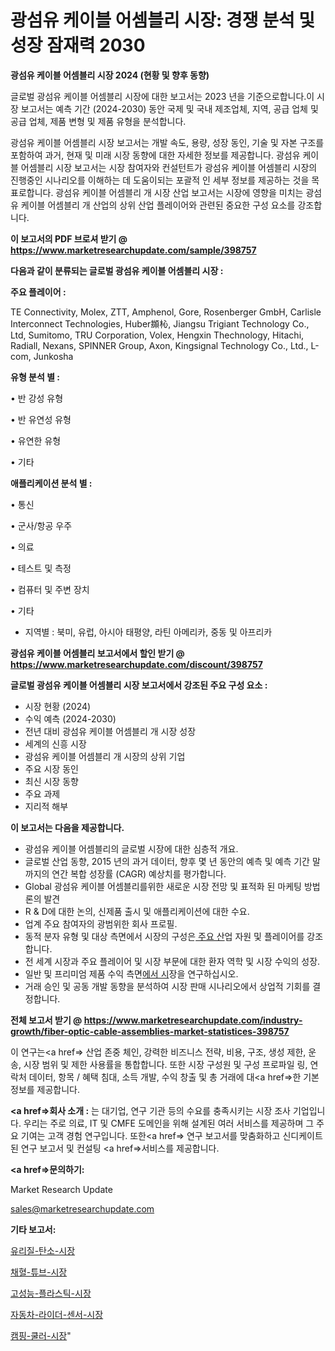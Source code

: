 # 광섬유 케이블 어셈블리 시장: 경쟁 분석 및 성장 잠재력 2030

<strong>광섬유 케이블 어셈블리 시장 2024 (현황 및 향후 동향)</strong>

글로벌 광섬유 케이블 어셈블리 시장에 대한 보고서는 2023 년을 기준으로합니다.이 시장 보고서는 예측 기간 (2024-2030) 동안 국제 및 국내 제조업체, 지역, 공급 업체 및 공급 업체, 제품 변형 및 제품 유형을 분석합니다.

광섬유 케이블 어셈블리 시장 보고서는 개발 속도, 용량, 성장 동인, 기술 및 자본 구조를 포함하여 과거, 현재 및 미래 시장 동향에 대한 자세한 정보를 제공합니다. 광섬유 케이블 어셈블리 시장 보고서는 시장 참여자와 컨설턴트가 광섬유 케이블 어셈블리 시장의 진행중인 시나리오를 이해하는 데 도움이되는 포괄적 인 세부 정보를 제공하는 것을 목표로합니다. 광섬유 케이블 어셈블리 개 시장 산업 보고서는 시장에 영향을 미치는 광섬유 케이블 어셈블리 개 산업의 상위 산업 플레이어와 관련된 중요한 구성 요소를 강조합니다.



<strong>이 보고서의 PDF 브로셔 받기 @ <a href=https://www.marketresearchupdate.com/sample/398757>https://www.marketresearchupdate.com/sample/398757</a></strong>



<strong>다음과 같이 분류되는 글로벌 광섬유 케이블 어셈블리 시장 :</strong>



<strong>주요 플레이어 :</strong>

TE Connectivity, Molex, ZTT, Amphenol, Gore, Rosenberger GmbH, Carlisle Interconnect Technologies, Huber䫨杺, Jiangsu Trigiant Technology Co., Ltd, Sumitomo, TRU Corporation, Volex, Hengxin Thechnology, Hitachi, Radiall, Nexans, SPINNER Group, Axon, Kingsignal Technology Co., Ltd., L-com, Junkosha



<strong>유형 분석 별 :</strong>

• 반 강성 유형

• 반 유연성 유형

• 유연한 유형

• 기타



<strong>애플리케이션 분석 별 :</strong>

• 통신

• 군사/항공 우주

• 의료

• 테스트 및 측정

• 컴퓨터 및 주변 장치

• 기타

<ul>
  <li>지역별 : 북미, 유럽, 아시아 태평양, 라틴 아메리카, 중동 및 아프리카</li>
</ul>


<strong>광섬유 케이블 어셈블리 보고서에서 할인 받기 @ <a href=https://www.marketresearchupdate.com/discount/398757>https://www.marketresearchupdate.com/discount/398757</a></strong>



<strong>글로벌 광섬유 케이블 어셈블리 시장 보고서에서 강조된 주요 구성 요소 :</strong>
<ul>
  <li>시장 현황 (2024)</li>
  <li>수익 예측 (2024-2030)</li>
  <li>전년 대비 광섬유 케이블 어셈블리 개 시장 성장</li>
  <li>세계의 신흥 시장</li>
  <li>광섬유 케이블 어셈블리 개 시장의 상위 기업</li>
  <li>주요 시장 동인</li>
  <li>최신 시장 동향</li>
  <li>주요 과제</li>
  <li>지리적 해부</li>
</ul>


<strong>이 보고서는 다음을 제공합니다.</strong>
<ul>
  <li>광섬유 케이블 어셈블리의 글로벌 시장에 대한 심층적 개요.</li>
  <li>글로벌 산업 동향, 2015 년의 과거 데이터, 향후 몇 년 동안의 예측 및 예측 기간 말까지의 연간 복합 성장률 (CAGR) 예상치를 평가합니다.</li>
  <li>Global 광섬유 케이블 어셈블리를위한 새로운 시장 전망 및 표적화 된 마케팅 방법론의 발견</li>
  <li>R &amp; D에 대한 논의, 신제품 출시 및 애플리케이션에 대한 수요.</li>
  <li>업계 주요 참여자의 광범위한 회사 프로필.</li>
  <li>동적 분자 유형 및 대상 측면에서 시장의 구성은<a href=> 주요 산</a>업 자원 및 플레이어를 강조합니다.</li>
  <li>전 세계 시장과 주요 플레이어 및 시장 부문에 대한 환자 역학 및 시장 수익의 성장.</li>
  <li>일반 및 프리미엄 제품 수익 측면<a href=>에서 시</a>장을 연구하십시오.</li>
  <li>거래 승인 및 공동 개발 동향을 분석하여 시장 판매 시나리오에서 상업적 기회를 결정합니다.</li>
</ul>



<strong>전체 보고서 받기 @ <a href=https://www.marketresearchupdate.com/industry-growth/fiber-optic-cable-assemblies-market-statistices-398757>https://www.marketresearchupdate.com/industry-growth/fiber-optic-cable-assemblies-market-statistices-398757</a></strong>

이 연구는<a href=> 산업 존중</a> 체인, 강력한 비즈니스 전략, 비용, 구조, 생성 제한, 운송, 시장 범위 및 제한 사용률을 통합합니다. 또한 시장 구성원 및 구성 프로파일 링, 연락처 데이터, 항목 / 혜택 침대, 소득 개발, 수익 창출 및 총 거래에 대<a href=>한 기본 </a>정보를 제공합니다.



<strong><a href=>회사 소</a>개 :</strong>
는 대기업, 연구 기관 등의 수요를 충족시키는 시장 조사 기업입니다. 우리는 주로 의료, IT 및 CMFE 도메인을 위해 설계된 여러 서비스를 제공하며 그 주요 기여는 고객 경험 연구입니다. 또한<a href=> 연구 보</a>고서를 맞춤화하고 신디케이트 된 연구 보고서 및 컨설팅 <a href=>서비스</a>를 제공합니다.



<strong><a href=>문의하기:</a></strong>

Market Research Update

sales@marketresearchupdate.com



<strong>기타 보고서:</strong>

<a href=https://www.linkedin.com/pulse/유리질-탄소-시장-경쟁-분석-및-성장-잠재력-2029-analytics-alchemy-360-analysis/>유리질-탄소-시장</a>

<a href=https://www.linkedin.com/pulse/채혈-튜브-시장-동향-및-성장-전망-survey-spotlight-pro-24-analysis-ohlhf/>채혈-튜브-시장</a>

<a href=https://www.linkedin.com/pulse/고성능-플라스틱-시장-동향-및-성장-전망-analytics-avenue-adventures-24-ana-mblxf/>고성능-플라스틱-시장</a>

<a href=https://www.linkedin.com/pulse/자동차-라이더-센서-시장-동향-및-성장-전망-analytics-avenue-adventures-24-ana-v9n1f/>자동차-라이더-센서-시장</a>

<a href=https://www.linkedin.com/pulse/캠핑-쿨러-시장-규모-및-성장-2023-consumer-connection-chronicles-24--6desf/>캠핑-쿨러-시장</a>"
